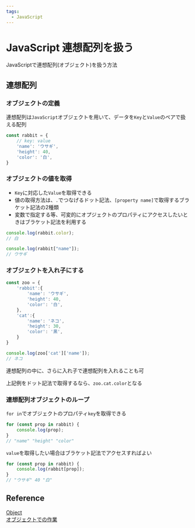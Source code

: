 ```yaml
---
tags:
  - JavaScript
---
```


# JavaScript 連想配列を扱う

JavaScriptで連想配列(オブジェクト)を扱う方法

## 連想配列

### オブジェクトの定義

連想配列は`JavaScript`オブジェクトを用いて、データを`Key`と`Value`のペアで扱える配列

```javascript
const rabbit = {
    // key: value
    'name': 'ウサギ',
    'height': 40,
    'color': '白',
}
```

### オブジェクトの値を取得

* `Key`に対応した`Value`を取得できる
* 値の取得方法は、`.`でつなげるドット記法、`[property name]`で取得するブラケット記法の2種類
* 変数で指定する等、可変的にオプジェクトのプロパティにアクセスしたいときはブラケット記法を利用する

```javascript
console.log(rabbit.color);
// 白

console.log(rabbit["name"]);
// ウサギ
```

### オブジェクトを入れ子にする

```javascript
const zoo = {
    'rabbit':{
        'name': 'ウサギ',
        'height': 40,
        'color': '白',
    },
    'cat':{
        'name': 'ネコ',
        'height': 30,
        'color': '黒',
    }
}

console.log(zoo['cat']['name']);
// ネコ
```

連想配列の中に、さらに入れ子で連想配列を入れることも可

上記例をドット記法で取得するなら、`zoo.cat.color`となる

### 連想配列オブジェクトのループ

`for in`でオブジェクトのプロパティ`key`を取得できる

```javascript
for (const prop in rabbit) {
    console.log(prop);
}
// "name" "height" "color"
```

`value`を取得したい場合はブラケット記法でアクセスすればよい

```javascript
for (const prop in rabbit) {
    console.log(rabbit[prop]);
}
// "ウサギ" 40 "白"
```

## Reference
[Object](https://developer.mozilla.org/ja/docs/Web/JavaScript/Reference/Global_Objects/Object)<br>
[オブジェクトでの作業](https://developer.mozilla.org/ja/docs/Web/JavaScript/Guide/Working_with_Objects)<br>
